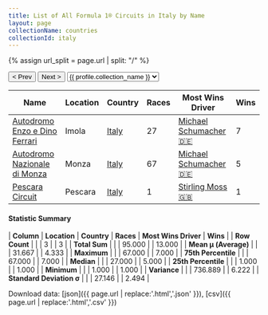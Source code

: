 ```yaml
---
title: List of All Formula 1® Circuits in Italy by Name
layout: page
collectionName: countries
collectionId: italy
---
```


{% assign url_split = page.url | split: "/" %}
<div id="collection-navigation">
<button onclick="selector.options[selector.selectedIndex-1].value && (window.location = selector.options[selector.selectedIndex-1].value);">&lt; Prev</button>
<button onclick="selector.options[selector.selectedIndex+1].value && (window.location = selector.options[selector.selectedIndex+1].value);">Next &gt;</button>
<select id="selector" onchange="this.options[this.selectedIndex].value && (window.location = this.options[this.selectedIndex].value);">
  {% for collectionId in site.data[page.collectionName].refs %}
    {% if collectionId == page.collectionId %}
      {% assign selected = "selected" %}
    {% else %}
      {% assign selected = "" %}
    {% endif %}
    {% assign profile = site.data[page.collectionName][collectionId].profile %}
    <option value="/f1/{{ page.collectionName }}/{{ collectionId }}/{{ url_split[4] }}" {{ selected }}>{{ profile.collection_name }}</option>
  {% endfor %}
</select>
</div>

| Name | Location | Country | Races | Most Wins Driver | Wins |
|--|--|--|--|--|--|
| [Autodromo Enzo e Dino Ferrari](/f1/circuits/imola) | Imola | [Italy](/f1/countries/italy) | 27 | [Michael Schumacher 🇩🇪](/f1/drivers/michael_schumacher) | 7 |
| [Autodromo Nazionale di Monza](/f1/circuits/monza) | Monza | [Italy](/f1/countries/italy) | 67 | [Michael Schumacher 🇩🇪](/f1/drivers/michael_schumacher) | 5 |
| [Pescara Circuit](/f1/circuits/pescara) | Pescara | [Italy](/f1/countries/italy) | 1 | [Stirling Moss 🇬🇧](/f1/drivers/moss) | 1 |

#### Statistic Summary

| **Column** | **Location** | **Country** | **Races** | **Most Wins Driver** | **Wins** |
| **Row Count** |  |  | 3 |  | 3 |
| **Total Sum** |  |  | 95.000 |  | 13.000 |
| **Mean μ (Average)** |  |  | 31.667 |  | 4.333 |
| **Maximum** |  |  | 67.000 |  | 7.000 |
| **75th Percentile** |  |  | 67.000 |  | 7.000 |
| **Median** |  |  | 27.000 |  | 5.000 |
| **25th Percentile** |  |  | 1.000 |  | 1.000 |
| **Minimum** |  |  | 1.000 |  | 1.000 |
| **Variance** |  |  | 736.889 |  | 6.222 |
| **Standard Deviation σ** |  |  | 27.146 |  | 2.494 |

Download data: [json]({{ page.url | replace:'.html','.json' }}), [csv]({{ page.url | replace:'.html','.csv' }})
